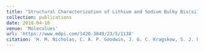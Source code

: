 ```yaml
---
title: "Structural Characterization of Lithium and Sodium Bulky Bis(silyl)amide Complexes"
collection: publications
date: 2018-04-10
venue: 'Moleculues'
url: 'https://www.mdpi.com/1420-3049/23/5/1138'
citation: 'H. M. Nicholas, C. A. P. Goodwin, J. G. C. Kragskow, S. J. Lockyer, D. P. Mills, Molecules, 2018, 23, 1138.'
---
```

